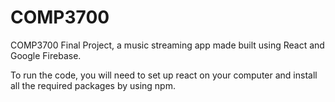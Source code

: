 # COMP3700
COMP3700 Final Project, a music streaming app made built using React and Google Firebase.

To run the code, you will need to set up react on your computer and install all the required packages by using npm.
